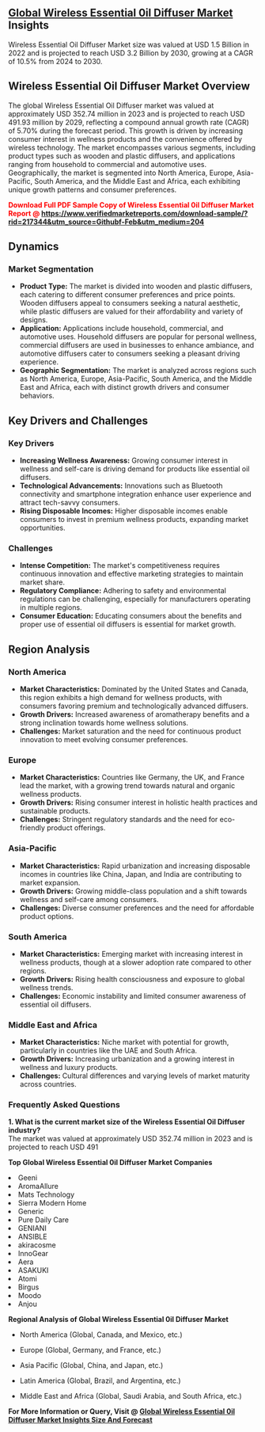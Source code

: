 <h2><a href="https://www.verifiedmarketreports.com/download-sample/?rid=217344&amp;utm_source=Githubf&amp;utm_medium=204" target="_blank">Global Wireless Essential 0il Diffuser Market</a> Insights</h2><p>Wireless Essential Oil Diffuser Market size was valued at USD 1.5 Billion in 2022 and is projected to reach USD 3.2 Billion by 2030, growing at a CAGR of 10.5% from 2024 to 2030.</p><p> <h2>Wireless Essential Oil Diffuser Market Overview</h2> <p>The global Wireless Essential Oil Diffuser market was valued at approximately USD 352.74 million in 2023 and is projected to reach USD 491.93 million by 2029, reflecting a compound annual growth rate (CAGR) of 5.70% during the forecast period. This growth is driven by increasing consumer interest in wellness products and the convenience offered by wireless technology. The market encompasses various segments, including product types such as wooden and plastic diffusers, and applications ranging from household to commercial and automotive uses. Geographically, the market is segmented into North America, Europe, Asia-Pacific, South America, and the Middle East and Africa, each exhibiting unique growth patterns and consumer preferences. </p> <p><strong><p><span class=""><span style="color: #ff0000;"><strong>Download Full PDF Sample Copy of Wireless Essential 0il Diffuser Market Report</strong> @ </span><a href="https://www.verifiedmarketreports.com/download-sample/?rid=217344&amp;utm_source=Githubf-Feb&amp;utm_medium=204" target="_blank">https://www.verifiedmarketreports.com/download-sample/?rid=217344&amp;utm_source=Githubf-Feb&amp;utm_medium=204</a></span></p></strong></p> <h2>Dynamics</h2> <h3>Market Segmentation</h3> <ul> <li><strong>Product Type:</strong> The market is divided into wooden and plastic diffusers, each catering to different consumer preferences and price points. Wooden diffusers appeal to consumers seeking a natural aesthetic, while plastic diffusers are valued for their affordability and variety of designs. </li> <li><strong>Application:</strong> Applications include household, commercial, and automotive uses. Household diffusers are popular for personal wellness, commercial diffusers are used in businesses to enhance ambiance, and automotive diffusers cater to consumers seeking a pleasant driving experience. </li> <li><strong>Geographic Segmentation:</strong> The market is analyzed across regions such as North America, Europe, Asia-Pacific, South America, and the Middle East and Africa, each with distinct growth drivers and consumer behaviors. </li> </ul> <h2>Key Drivers and Challenges</h2> <h3>Key Drivers</h3> <ul> <li><strong>Increasing Wellness Awareness:</strong> Growing consumer interest in wellness and self-care is driving demand for products like essential oil diffusers. </li> <li><strong>Technological Advancements:</strong> Innovations such as Bluetooth connectivity and smartphone integration enhance user experience and attract tech-savvy consumers. </li> <li><strong>Rising Disposable Incomes:</strong> Higher disposable incomes enable consumers to invest in premium wellness products, expanding market opportunities. </li> </ul> <h3>Challenges</h3> <ul> <li><strong>Intense Competition:</strong> The market's competitiveness requires continuous innovation and effective marketing strategies to maintain market share. </li> <li><strong>Regulatory Compliance:</strong> Adhering to safety and environmental regulations can be challenging, especially for manufacturers operating in multiple regions. </li> <li><strong>Consumer Education:</strong> Educating consumers about the benefits and proper use of essential oil diffusers is essential for market growth. </li> </ul> <h2>Region Analysis</h2> <h3>North America</h3> <ul> <li><strong>Market Characteristics:</strong> Dominated by the United States and Canada, this region exhibits a high demand for wellness products, with consumers favoring premium and technologically advanced diffusers. </li> <li><strong>Growth Drivers:</strong> Increased awareness of aromatherapy benefits and a strong inclination towards home wellness solutions. </li> <li><strong>Challenges:</strong> Market saturation and the need for continuous product innovation to meet evolving consumer preferences. </li> </ul> <h3>Europe</h3> <ul> <li><strong>Market Characteristics:</strong> Countries like Germany, the UK, and France lead the market, with a growing trend towards natural and organic wellness products. </li> <li><strong>Growth Drivers:</strong> Rising consumer interest in holistic health practices and sustainable products. </li> <li><strong>Challenges:</strong> Stringent regulatory standards and the need for eco-friendly product offerings. </li> </ul> <h3>Asia-Pacific</h3> <ul> <li><strong>Market Characteristics:</strong> Rapid urbanization and increasing disposable incomes in countries like China, Japan, and India are contributing to market expansion. </li> <li><strong>Growth Drivers:</strong> Growing middle-class population and a shift towards wellness and self-care among consumers. </li> <li><strong>Challenges:</strong> Diverse consumer preferences and the need for affordable product options. </li> </ul> <h3>South America</h3> <ul> <li><strong>Market Characteristics:</strong> Emerging market with increasing interest in wellness products, though at a slower adoption rate compared to other regions. </li> <li><strong>Growth Drivers:</strong> Rising health consciousness and exposure to global wellness trends. </li> <li><strong>Challenges:</strong> Economic instability and limited consumer awareness of essential oil diffusers. </li> </ul> <h3>Middle East and Africa</h3> <ul> <li><strong>Market Characteristics:</strong> Niche market with potential for growth, particularly in countries like the UAE and South Africa. </li> <li><strong>Growth Drivers:</strong> Increasing urbanization and a growing interest in wellness and luxury products. </li> <li><strong>Challenges:</strong> Cultural differences and varying levels of market maturity across countries. </li> </ul> <h3>Frequently Asked Questions</h3> <p><strong>1. What is the current market size of the Wireless Essential Oil Diffuser industry?</strong><br> The market was valued at approximately USD 352.74 million in 2023 and is projected to reach USD 491</p><p><strong>Top Global Wireless Essential 0il Diffuser Market Companies</strong></p><div data-test-id=""><p><li>Geeni</li><li> AromaAllure</li><li> Mats Technology</li><li> Sierra Modern Home</li><li> Generic</li><li> Pure Daily Care</li><li> GENIANI</li><li> ANSIBLE</li><li> akiracosme</li><li> InnoGear</li><li> Aera</li><li> ASAKUKI</li><li> Atomi</li><li> Birgus</li><li> Moodo</li><li> Anjou</li></p><div><strong>Regional Analysis of&nbsp;Global Wireless Essential 0il Diffuser Market</strong></div><ul><li dir="ltr"><p dir="ltr">North America&nbsp;(Global, Canada, and Mexico, etc.)</p></li><li dir="ltr"><p dir="ltr">Europe (Global, Germany, and France, etc.)</p></li><li dir="ltr"><p dir="ltr">Asia Pacific&nbsp;(Global, China, and Japan, etc.)</p></li><li dir="ltr"><p dir="ltr">Latin America&nbsp;(Global, Brazil, and Argentina, etc.)</p></li><li dir="ltr">Middle East and Africa&nbsp;(Global, Saudi Arabia, and South Africa, etc.)</li></ul><p><strong>For More Information or Query, Visit @&nbsp;</strong><strong><a href="https://www.verifiedmarketreports.com/product/wireless-essential-0il-diffuser-market/?utm_source=Githubf&amp;utm_medium=204" target="_blank">Global Wireless Essential 0il Diffuser Market Insights Size And Forecast</a></strong></p></div>
